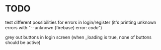 # TODO

test different possibilities for errors in login/register
(it's printing unknown errors with "--unknown (firebase) error: *code*")

grey out buttons in login screen
(when _loading is true, none of buttons should be active)